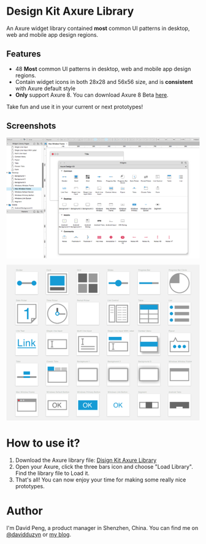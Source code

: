 # Design Kit Axure Library

An Axure widget library contained **most** common UI patterns in desktop, web and mobile app design regions.

## Features

-   48 **Most** common UI patterns in desktop, web and mobile app design regions.
-   Contain widget icons in both 28x28 and 56x56 size, and is **consistent** with Axure default style
-   **Only** support Axure 8. You can download Axure 8 Beta [here](http://www.axure.com/beta).

Take fun and use it in your current or next prototypes!

## Screenshots

![All widgets](./widgets.png)

![Some icons painted in Sktech](./icons.png)

# How to use it?

1. Download the Axure library file: [Disign Kit Axure Library](https://github.com/duzyn/design-kit-axure-library/blob/master/Design%20Kit.rplib?raw=true)
2. Open your Axure, click the three bars icon and choose "Load Library". Find the library file to Load it.
3. That's all! You can now enjoy your time for making some really nice prototypes.

# Author

I'm David Peng, a product manager in Shenzhen, China. You can find me on [@davidduzyn](http://twitter.com/davidduzyn) or [my blog](http://www.pengdaiwu.com).
